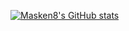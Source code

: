 [![Masken8's GitHub stats](https://github-readme-stats.vercel.app/api?username=Masken8&theme=dark)](https://github.com/anuraghazra/github-readme-stats)
